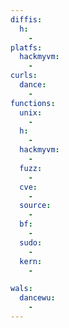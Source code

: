 ```yaml
---
diffis:
  h:
    -
platfs:
  hackmyvm:
    -
curls:
  dance:
    -
functions:
  unix:
    -
  h:
    -
  hackmyvm:
    -
  fuzz:
    -
  cve:
    -
  source:
    -
  bf:
    -
  sudo:
    -
  kern:
    -

wals:
  dancewu:
    -
---
```

